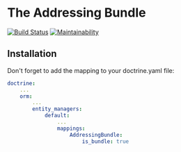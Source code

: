 # The Addressing Bundle

[![Build Status](https://travis-ci.org/daften/addressing-bundle.svg?branch=develop)](https://travis-ci.org/daften/addressing-bundle)
[![Maintainability](https://api.codeclimate.com/v1/badges/c8d0411c6ae51c1f1119/maintainability)](https://codeclimate.com/github/daften/addressing-bundle/maintainability)

## Installation

Don't forget to add the mapping to your doctrine.yaml file:
```yaml
doctrine:
    ...
    orm:
        ...
        entity_managers:
            default:
                ...
                mappings:
                    AddressingBundle:
                        is_bundle: true
```